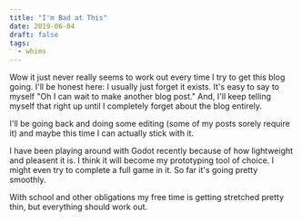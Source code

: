 ```yaml
---
title: "I'm Bad at This"
date: 2019-06-04
draft: false
tags:
  - whims
---
```


Wow it just never really seems to work out every time I try to get this blog going. I'll be honest here: I usually just forget it exists. It's easy to say to myself "Oh I can wait to make another blog post." And, I'll keep telling myself that right up until I completely forget about the blog entirely.

I'll be going back and doing some editing (some of my posts sorely require it) and maybe this time I can actually stick with it.

I have been playing around with Godot recently because of how lightweight and pleasent it is. I think it will become my prototyping tool of choice. I might even try to complete a full game in it. So far it's going pretty smoothly.

With school and other obligations my free time is getting stretched pretty thin, but everything should work out.
